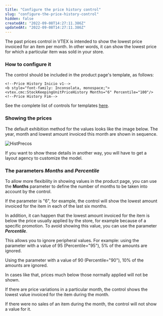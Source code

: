 ```yaml
---
title: "Configure the price history control"
slug: "configure-the-price-history-control"
hidden: false
createdAt: "2022-09-08T14:27:11.386Z"
updatedAt: "2022-09-08T14:27:11.386Z"
---
```


The past prices control in VTEX is intended to show the lowest price invoiced for an item per month. In other words, it can show the lowest price for which a particular item was sold in your store.

### How to configure it

The control should be included in the product page's template, as follows:

```
<!--Price History Inicio v1-->
<b style="font-family: Inconsolata, monospace;"><vtex.cmc:StockKeepingUnitPriceHistory Months="6" Percentile="100"/>
<!--Price History Fim-->
```

See the complete list of controls for templates [here](http://help.vtex.com/tutorial/lista-de-controles-para-templates/).

### Showing the prices

The default exhibition method for the values looks like the image below. The year, month and lowest amount invoiced this month are shown in sequence.

![HistPrecos](https://cdn.jsdelivr.net/gh/vtexdocs/dev-portal-content@main/images/configure-the-price-history-control-0.png)

If you want to show these details in another way, you will have to get a layout agency to customize the model.

### The parameters *Months* and *Percentile*

To allow more flexibility in showing values in the product page, you can use the **Months** parameter to define the number of months to be taken into account by the control.

If the parameter is "6", for example, the control will show the lowest amount invoiced for the item in each of the last six months.

In addition, it can happen that the lowest amount invoiced for the item is below the price usually applied by the store, for example because of a specific promotion. To avoid showing this value, you can use the parameter ***Percentile***.

This allows you to ignore peripheral values. For example: using the parameter with a value of 95 (Percentile="95"), 5% of the amounts are ignored.

Using the parameter with a value of 90 (Percentile="90"), 10% of the amounts are ignored.

In cases like that, prices much below those normally applied will not be shown.

If there are price variations in a particular month, the control shows the lowest value invoiced for the item during the month.

If there were no sales of an item during the month, the control will not show a value for it.
